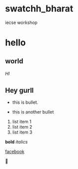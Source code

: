 # swatchh_bharat
iecse workshop
# hello
## world
###### HI
## Hey gurll

- this is bullet.
* this is another bullet

1. list item 1
2. list item 2
3. list item 3

**bold**
*italics*

[facebook](https://facebook.com) 

:shark:
